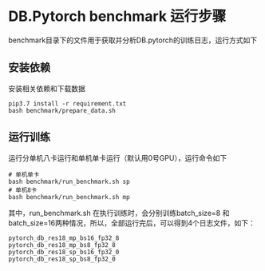 
# DB.Pytorch benchmark 运行步骤

benchmark目录下的文件用于获取并分析DB.pytorch的训练日志，运行方式如下


## 安装依赖

安装相关依赖和下载数据

```
pip3.7 install -r requirement.txt
bash benchmark/prepare_data.sh
```

## 运行训练

运行分单机八卡运行和单机单卡运行（默认用0号GPU），运行命令如下

```
# 单机单卡
bash benchmark/run_benchmark.sh sp
# 单机8卡
bash benchmark/run_benchmark.sh mp
```

其中，run_benchmark.sh 在执行训练时，会分别训练batch_size=8 和batch_size=16两种情况，所以，全部运行完后，可以得到4个日志文件，如下：

```
pytorch_db_res18_mp_bs16_fp32_8
pytorch_db_res18_mp_bs8_fp32_8
pytorch_db_res18_sp_bs16_fp32_0
pytorch_db_res18_sp_bs8_fp32_0
```



